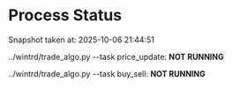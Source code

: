 # Process Status

Snapshot taken at: 2025-10-06 21:44:51

../wintrd/trade_algo.py --task price_update: **NOT RUNNING**

../wintrd/trade_algo.py --task buy_sell: **NOT RUNNING**

